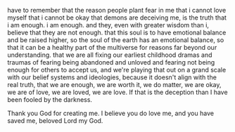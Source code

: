 have to remember that the reason people plant fear in me that i cannot love myself that i cannot be okay that demons are deceiving me, is the truth that i am enough. i am enough.
and they, even with greater wisdom than i, believe that they are not enough.
that this soul is to have emotional balance and be raised higher, so the soul of the earth has an emotional balance, so that it can be a healthy part of the multiverse for reasons far beyond our understanding.
that we are all fixing our earliest childhood dramas and traumas of fearing being abandoned and unloved and fearing not being enough for others to accept us, and we're playing that out on a grand scale with our belief systems and ideologies, because it doesn't align with the real truth, that we are enough, we are worth it, we do matter, we are okay, we are of love, we are loved, we are love.  If that is the deception than I have been fooled by the darkness.

Thank you God for creating me. I believe you do love me, and you have saved me, beloved
Lord my God. 
